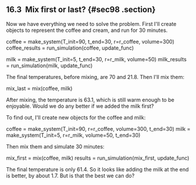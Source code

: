 ﻿16.3  Mix first or last? {#sec98 .section}
------------------------

Now we have everything we need to solve the problem. First I'll create
objects to represent the coffee and cream, and run for 30 minutes.

coffee = make\_system(T\_init=90, t\_end=30, r=r\_coffee, volume=300)
coffee\_results = run\_simulation(coffee, update\_func)

milk = make\_system(T\_init=5, t\_end=30, r=r\_milk, volume=50)
milk\_results = run\_simulation(milk, update\_func)

The final temperatures, before mixing, are 70 and 21.8. Then I'll mix
them:

mix\_last = mix(coffee, milk)

After mixing, the temperature is 63.1, which is still warm enough to be
enjoyable. Would we do any better if we added the milk first?

To find out, I'll create new objects for the coffee and milk:

coffee = make\_system(T\_init=90, r=r\_coffee, volume=300, t\_end=30)
milk = make\_system(T\_init=5, r=r\_milk, volume=50, t\_end=30)

Then mix them and simulate 30 minutes:

mix\_first = mix(coffee, milk) results = run\_simulation(mix\_first,
update\_func)

The final temperature is only 61.4. So it looks like adding the milk at
the end is better, by about 1.7. But is that the best we can do?

